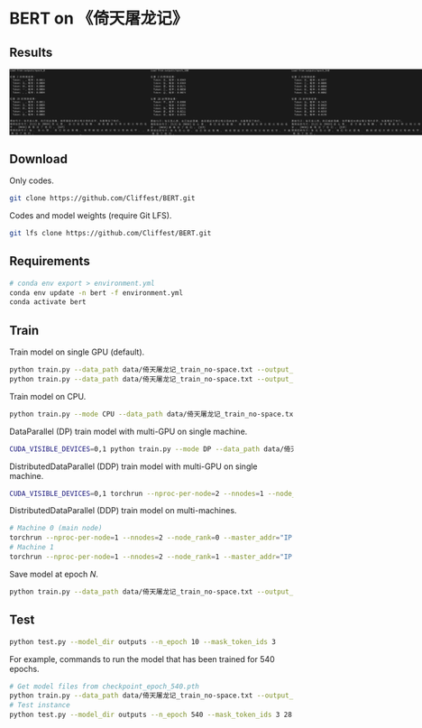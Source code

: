 # BERT on 《倚天屠龙记》

## Results
<div style="display:flex; justify-content:space-between;">
  <img src="Results/result_at_epoch_0.png" alt="Image 1" style="width:250px;">
  <img src="Results/result_at_epoch_100.png" alt="Image 2" style="width:250px;">
  <img src="Results/result_at_epoch_540.png" alt="Image 3" style="width:250px;">
</div>

## Download
Only codes.
```bash
git clone https://github.com/Cliffest/BERT.git
```

Codes and model weights (require Git LFS).
```bash
git lfs clone https://github.com/Cliffest/BERT.git
```

## Requirements
```bash
# conda env export > environment.yml
conda env update -n bert -f environment.yml
conda activate bert
```

## Train
Train model on single GPU (default).
```bash
python train.py --data_path data/倚天屠龙记_train_no-space.txt --output_dir outputs --batch_size 32
python train.py --data_path data/倚天屠龙记_train_no-space.txt --output_dir outputs --batch_size 32 --epochs 1000 --resume_from_epoch 9 --save_interval 10
```

Train model on CPU.
```bash
python train.py --mode CPU --data_path data/倚天屠龙记_train_no-space.txt --output_dir outputs --batch_size 32
```

DataParallel (DP) train model with multi-GPU on single machine.
```bash
CUDA_VISIBLE_DEVICES=0,1 python train.py --mode DP --data_path data/倚天屠龙记_train_no-space.txt --output_dir outputs --batch_size 64
```

DistributedDataParallel (DDP) train model with multi-GPU on single machine.
```bash
CUDA_VISIBLE_DEVICES=0,1 torchrun --nproc-per-node=2 --nnodes=1 --node_rank=0 --master_addr=127.0.0.1 --master_port=12121 train.py --mode DDP --data_path data/倚天屠龙记_train_no-space.txt --output_dir outputs --batch_size 32
```

DistributedDataParallel (DDP) train model on multi-machines.
```bash
# Machine 0 (main node)
torchrun --nproc-per-node=1 --nnodes=2 --node_rank=0 --master_addr="IP of main node" --master_port=12121 train.py --data_path data/倚天屠龙记_train_no-space.txt --output_dir outputs --batch_size 64
# Machine 1
torchrun --nproc-per-node=1 --nnodes=2 --node_rank=1 --master_addr="IP of main node" --master_port=12121 train.py --data_path data/倚天屠龙记_train_no-space.txt --output_dir outputs --batch_size 64
```

Save model at epoch $N$.
```bash
python train.py --data_path data/倚天屠龙记_train_no-space.txt --output_dir outputs --epochs N --resume_from_epoch N
```

## Test
```bash
python test.py --model_dir outputs --n_epoch 10 --mask_token_ids 3
```

For example, commands to run the model that has been trained for 540 epochs.
```bash
# Get model files from checkpoint_epoch_540.pth
python train.py --data_path data/倚天屠龙记_train_no-space.txt --output_dir outputs --epochs 540 --resume_from_epoch 540
# Test instance
python test.py --model_dir outputs --n_epoch 540 --mask_token_ids 3 28
```